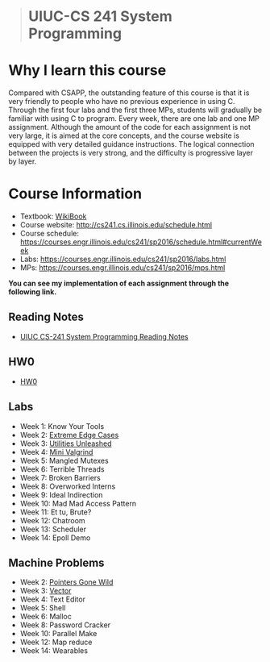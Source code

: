 ># UIUC-CS 241 System Programming

# Why I learn this course

Compared with CSAPP, the outstanding feature of this course is that it is very friendly to people who have no previous experience in using C. Through the first four labs and the first three MPs, students will gradually be familiar with using C to program. Every week, there are one lab and one MP assignment. Although the amount of the code for each assignment is not very large, it is aimed at the core concepts, and the course website is equipped with very detailed guidance instructions. The logical connection between the projects is very strong, and the difficulty is progressive layer by layer. 

# Course Information

* Textbook: [WikiBook](https://github.com/angrave/SystemProgramming/wiki)
* Course website: <http://cs241.cs.illinois.edu/schedule.html>
* Course schedule: https://courses.engr.illinois.edu/cs241/sp2016/schedule.html#currentWeek
* Labs: <https://courses.engr.illinois.edu/cs241/sp2016/labs.html>
* MPs: <https://courses.engr.illinois.edu/cs241/sp2016/mps.html>

**You can see my implementation of each assignment through the following link.**

## Reading Notes

* [UIUC CS-241 System Programming Reading Notes](https://github.com/zyq2652192993zyq/UIUC-CS-241-System-Programming/blob/master/UIUC-CS-241%20System%20Programming.md)

## HW0

* [HW0](https://github.com/zyq2652192993zyq/UIUC-CS-241-System-Programming/blob/master/HW0/HW0.md)

## Labs

* Week 1: Know Your Tools
* Week 2: [Extreme Edge Cases](https://github.com/zyq2652192993zyq/UIUC-CS-241-System-Programming/tree/master/Lab/Extreme_Edge_Cases)
* Week 3: [Utilities Unleashed](https://github.com/zyq2652192993zyq/UIUC-CS-241-System-Programming/tree/master/Lab/Utilities_Unleashed)
* Week 4: [Mini Valgrind](https://github.com/zyq2652192993zyq/UIUC-CS-241-System-Programming/tree/master/Lab/miniValgrind)
* Week 5: Mangled Mutexes
* Week 6: Terrible Threads
* Week 7: Broken Barriers
* Week 8: Overworked Interns
* Week 9: Ideal Indirection
* Week 10: Mad Mad Access Pattern
* Week 11: Et tu, Brute?
* Week 12: Chatroom
* Week 13: Scheduler
* Week 14: Epoll Demo

## Machine Problems

* Week 2: [Pointers Gone Wild](https://github.com/zyq2652192993zyq/UIUC-CS-241-System-Programming/tree/master/MP/Pointers_Gone_Wild)
* Week 3: [Vector](https://github.com/zyq2652192993zyq/UIUC-CS-241-System-Programming/tree/master/MP/Vector)
* Week 4: Text Editor
* Week 5: Shell
* Week 6: Malloc
* Week 8: Password Cracker
* Week 10: Parallel Make
* Week 12: Map reduce
* Week 14: Wearables

